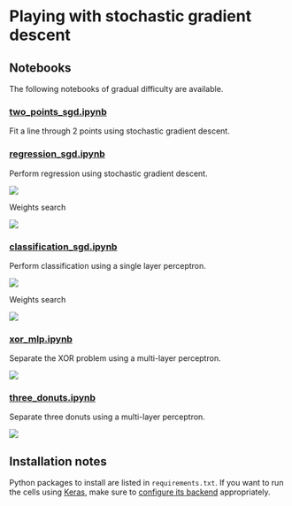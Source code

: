 # Playing with stochastic gradient descent

## Notebooks

The following notebooks of gradual difficulty are available.

### [two_points_sgd.ipynb](two_points_sgd.ipynb)

Fit a line through 2 points using stochastic gradient descent.

### [regression_sgd.ipynb](regression_sgd.ipynb)

Perform regression using stochastic gradient descent.

![](images/regression.png)

Weights search

![](images/regression_weights_search.png)

### [classification_sgd.ipynb](classification_sgd.ipynb)

Perform classification using a single layer perceptron.

![](images/classification.png)

Weights search

![](images/classification_weights_search.png)

### [xor_mlp.ipynb](xor_mlp.ipynb)

Separate the XOR problem using a multi-layer perceptron.

![](images/xor.png)

### [three_donuts.ipynb](three_donuts.ipynb)

Separate three donuts using a multi-layer perceptron.

![](images/three_donuts.png)

## Installation notes

Python packages to install are listed in `requirements.txt`. If you want to run the cells using [Keras](https://keras.io/), make sure to [configure its backend](https://keras.io/backend/) appropriately.
